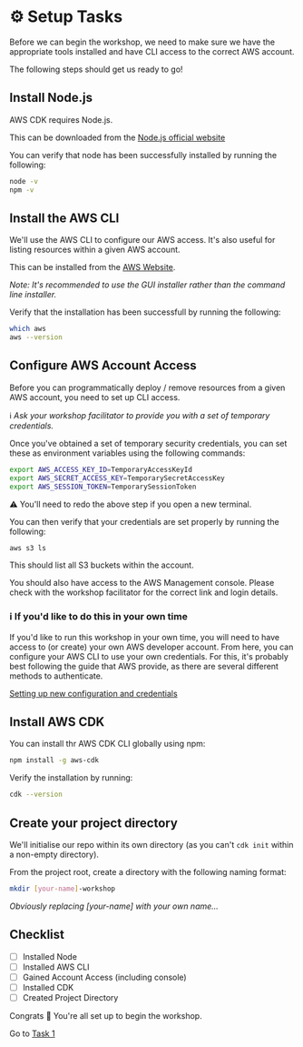 # ⚙️ Setup Tasks
Before we can begin the workshop, we need to make sure we have the appropriate tools installed and have CLI access to the correct AWS account.

The following steps should get us ready to go!

## Install Node.js
AWS CDK requires Node.js.

This can be downloaded from the [Node.js official website](https://nodejs.org/en/download/package-manager)

You can verify that node has been successfully installed by running the following:

```sh
node -v
npm -v
```

## Install the AWS CLI
We'll use the AWS CLI to configure our AWS access. It's also useful for listing resources within a given AWS account.

This can be installed from the [AWS Website](https://docs.aws.amazon.com/cli/latest/userguide/getting-started-install.html).

_Note: It's recommended to use the GUI installer rather than the command line installer._

Verify that the installation has been successfull by running the following:

```sh
which aws
aws --version
```

## Configure AWS Account Access

Before you can programmatically deploy / remove resources from a given AWS account, you need to set up CLI access.

ℹ️ _Ask your workshop facilitator to provide you with a set of temporary credentials._

Once you've obtained a set of temporary security credentials, you can set these as environment variables using the following commands:

```sh
export AWS_ACCESS_KEY_ID=TemporaryAccessKeyId
export AWS_SECRET_ACCESS_KEY=TemporarySecretAccessKey
export AWS_SESSION_TOKEN=TemporarySessionToken
```

⚠️ You'll need to redo the above step if you open a new terminal.

You can then verify that your credentials are set properly by running the following:

```sh
aws s3 ls
```

This should list all S3 buckets within the account.

You should also have access to the AWS Management console. Please check with the workshop facilitator for the correct link and login details.

### ℹ️ If you'd like to do this in your own time
If you'd like to run this workshop in your own time, you will need to have access to (or create) your own AWS developer account. From here, you can configure your AWS CLI to use your own credentials. For this, it's probably best following the guide that AWS provide, as there are several different methods to authenticate.

[Setting up new configuration and credentials](https://docs.aws.amazon.com/cli/latest/userguide/getting-started-quickstart.html#getting-started-quickstart-new)

## Install AWS CDK
You can install thr AWS CDK CLI globally using npm:

```sh
npm install -g aws-cdk
```

Verify the installation by running:

```sh
cdk --version
```

## Create your project directory
We'll initialise our repo within its own directory (as you can't `cdk init` within a non-empty directory).

From the project root, create a directory with the following naming format:

```sh
mkdir [your-name]-workshop
```

_Obviously replacing [your-name] with your own name..._

## Checklist
- [ ] Installed Node
- [ ] Installed AWS CLI
- [ ] Gained Account Access (including console)
- [ ] Installed CDK
- [ ] Created Project Directory

Congrats 🍾 You're all set up to begin the workshop.

Go to [Task 1](001-task-1.md)
